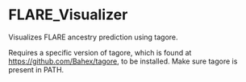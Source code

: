 # FLARE_Visualizer
Visualizes FLARE ancestry prediction using tagore.

Requires a specific version of tagore, which is found at https://github.com/Bahex/tagore, to be installed. Make sure tagore is present in PATH.
